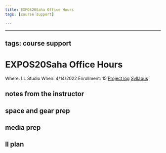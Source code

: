 ```yaml
---
title: EXPOS20Saha Office Hours
tags: [course support]

---
```


---
tags: course support
---
# EXPOS20Saha Office Hours

Where: LL Studio
When: 4/14/2022
Enrollment: 15
[Project log](https://docs.google.com/document/d/1XkHnjUI1eCCmOKebcx0ynJrROOpf-XaQ_kMv08ee3PI/edit?usp=drivesdk)
[Syllabus]()

## notes from the instructor
## space and gear prep
## media prep
## ll plan